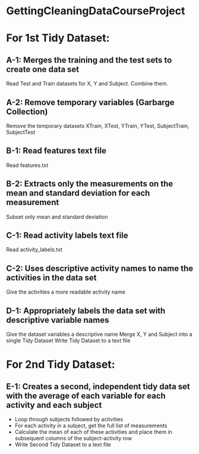 GettingCleaningDataCourseProject
================================

# For 1st Tidy Dataset:

## A-1: Merges the training and the test sets to create one data set
Read Test and Train datasets for X, Y and Subject.
Combine them.

## A-2: Remove temporary variables (Garbarge Collection)
Remove the temporary datasets XTrain, XTest, YTrain, YTest, SubjectTrain, SubjectTest

## B-1: Read features text file
Read features.txt

## B-2: Extracts only the measurements on the mean and standard deviation for each measurement
Subset only mean and standard deviation

## C-1: Read activity labels text file
Read activity_labels.txt

## C-2: Uses descriptive activity names to name the activities in the data set
Give the activities a more readable activity name

## D-1: Appropriately labels the data set with descriptive variable names
Give the dataset variables a descriptive name 
Merge X, Y and Subject into a single Tidy Dataset
Write Tidy Dataset to a text file

# For 2nd Tidy Dataset:

## E-1: Creates a second, independent tidy data set with the average of each variable for each activity and each subject
* Loop through subjects followed by activities
* For each activity in a subject, get the full list of measurements
* Calculate the mean of each of these activities and place them in subsequent columns of the subject-activity row
* Write Second Tidy Dataset to a text file
